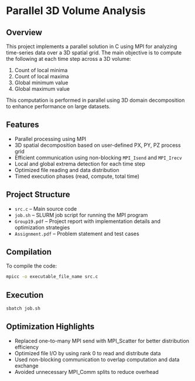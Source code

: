# Parallel 3D Volume Analysis

## Overview

This project implements a parallel solution in C using MPI for analyzing time-series data over a 3D spatial grid. The main objective is to compute the following at each time step across a 3D volume:

1. Count of local minima
2. Count of local maxima
3. Global minimum value
4. Global maximum value

This computation is performed in parallel using 3D domain decomposition to enhance performance on large datasets.

## Features

- Parallel processing using MPI
- 3D spatial decomposition based on user-defined PX, PY, PZ process grid
- Efficient communication using non-blocking `MPI_Isend` and `MPI_Irecv`
- Local and global extrema detection for each time step
- Optimized file reading and data distribution
- Timed execution phases (read, compute, total time)

## Project Structure

- `src.c` – Main source code
- `job.sh` – SLURM job script for running the MPI program
- `Group19.pdf` – Project report with implementation details and optimization strategies
- `Assignment.pdf` – Problem statement and test cases

## Compilation

To compile the code:
```bash
mpicc -o executable_file_name src.c
```

## Execution
```bash
sbatch job.sh
```
## Optimization Highlights
- Replaced one-to-many MPI send with MPI_Scatter for better distribution efficiency
- Optimized file I/O by using rank 0 to read and distribute data
- Used non-blocking communication to overlap computation and data exchange
- Avoided unnecessary MPI_Comm splits to reduce overhead
